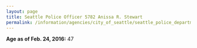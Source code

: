```yaml
---
layout: page
title: Seattle Police Officer 5782 Anissa R. Stewart
permalink: /information/agencies/city_of_seattle/seattle_police_department/copbook/5782/
---
```


**Age as of Feb. 24, 2016:** 47
